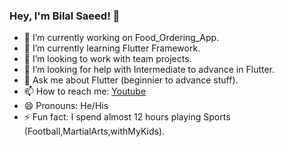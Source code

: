 ### Hey, I'm Bilal Saeed! 👋

- 🔭 I’m currently working on Food_Ordering_App.
- 🌱 I’m currently learning Flutter Framework.
- 👯 I’m looking to work with team projects.
- 🤔 I’m looking for help with Intermediate to advance in Flutter.
- 💬 Ask me about Flutter (beginnier to advance stuff).
- 📫 How to reach me: [Youtube](shorturl.at/iDFHI)
- 😄 Pronouns: He/His
- ⚡ Fun fact: I spend almost 12 hours playing Sports (Football,MartialArts,withMyKids).


